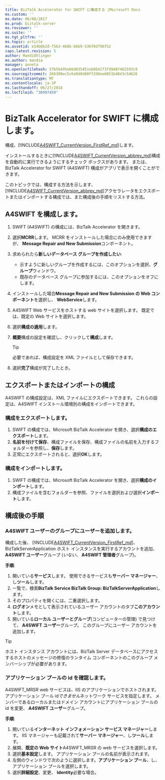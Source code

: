 ```yaml
---
title: BizTalk Accelerator for SWIFT に構成する |Microsoft Docs
ms.custom: ''
ms.date: 06/08/2017
ms.prod: biztalk-server
ms.reviewer: ''
ms.suite: ''
ms.tgt_pltfrm: ''
ms.topic: article
ms.assetid: e34b0b2d-f563-468b-b6b9-536f0df96f52
caps.latest.revision: 5
author: MandiOhlinger
ms.author: mandia
manager: anneta
ms.openlocfilehash: 57b56495e66d835451eb8641f3fd9407462593c9
ms.sourcegitcommit: 266308ec5c6a9d8d80ff298ee6051b4843c5d626
ms.translationtype: MT
ms.contentlocale: ja-JP
ms.lasthandoff: 06/27/2018
ms.locfileid: "36997459"
---
```

# <a name="configure-biztalk-accelerator-for-swift"></a>BizTalk Accelerator for SWIFT に構成します。

構成、[!INCLUDE[A4SWIFT_CurrentVersion_FirstRef_md](../../includes/a4swift-currentversion-firstref-md.md)]します。 

インストールするときに[!INCLUDE[A4SWIFT_CurrentVersion_abbrev_md](../../includes/a4swift-currentversion-abbrev-md.md)]構成を自動的に実行できるようにするチェック ボックスがあります。 または、BizTalk Accelerator for SWIFT (A4SWIFT) 構成がアプリで表示を開くことができます。

このトピックでは、構成する方法を示します、[!INCLUDE[A4SWIFT_CurrentVersion_abbrev_md](../../includes/a4swift-currentversion-abbrev-md.md)]アクセラレータをエクスポートまたはインポートする構成では、また構成後の手順をリストする方法。

## <a name="configure-a4swift"></a>A4SWIFT を構成します。

1. SWIFT (A4SWIFT) の構成には、BizTalk Accelerator を開きます。
2. 選択**MCRR**します。 MCRR をインストールした場合にのみ使用できますが、 **Message Repair and New Submission**コンポーネント。
3. 求められたら**新しいデータベース グループを作成したい**:

   * 示すように新しいグループを作成するには、このオプションを選択、**グループ**ウィンドウ。 
   * 既存のデータベース グループに参加するには、このオプションをオフにします。

4. インストールした場合**Message Repair and New Submission の Web コンポーネント**を選択し、 **WebService**します。
5. A4SWIFT Web サービスをホストする web サイトを選択します。 既定では、既定の Web サイトを選択します。
6. 選択**構成の適用**します。
7. **概要**構成の設定を確認し、クリックして**構成**します。 

    > [!TIP] 
    > 必要であれば、構成設定を XML ファイルとして保存できます。

8. 選択**完了**構成が完了したとき。

## <a name="export-or-import-a-configuration"></a>エクスポートまたはインポートの構成
A4SWIFT の構成設定は、XML ファイルにエクスポートできます。 これらの設定は、A4SWIFT インストール環境別の構成をインポートできます。 

### <a name="export-the-configuration"></a>構成をエクスポートします。

1. SWIFT の構成では、Microsoft BizTalk Accelerator を開き、選択**構成のエクスポート**します。
2. **名前を付けて保存**、構成ファイルを保存、構成ファイルの名前を入力するフォルダーを参照し、**保存**します。
3. 正常にエクスポートされると、選択**OK**します。

### <a name="import-a-configuration"></a>構成をインポートします。
1. SWIFT の構成では、Microsoft BizTalk Accelerator を開き、選択**構成のインポート**します。
2. 構成ファイルを含むフォルダーを参照、ファイルを選択および選択**インポート**します。

## <a name="post-configuration-steps"></a>構成後の手順

### <a name="add-users-to-the-a4swift-users-group"></a>A4SWIFT ユーザーのグループにユーザーを追加します。

構成した後、 [!INCLUDE[A4SWIFT_CurrentVersion_FirstRef_md](../../includes/a4swift-currentversion-firstref-md.md)]、BizTalkServerApplication ホスト インスタンスを実行するアカウントを追加、 **A4SWIFT ユーザー**グループ (*いない*、 **A4SWIFT 管理者**グループ)。 

**手順**:

1. 開いている**サービス**します。 使用できるサービスも**サーバー マネージャー**、し**ツール**します。 
2. 一覧で、検索**BizTalk Service BizTalk Group: BizTalkServerApplication**します。 
3. そのプロパティを開くには、二重選択します。
4. **ログオン**メモとして表示されているユーザー アカウントのタブ**このアカウント**します。
5. 開いている**ローカル ユーザーとグループ**(コンピューターの管理) で見つけて、 **A4SWIFT ユーザー**グループ。 このグループにユーザー アカウントを追加します。

> [!TIP] 
> ホスト インスタンス アカウントには、BizTalk Server データベースにアクセスするホストのメッセージの修復のランタイム コンポーネントのこのグループ メンバーシップが必要があります。

### <a name="check-the-identity-of-the-application-pool"></a>アプリケーション プールの id を確認します。
A4SWIFT_MRSR web サービスは、IIS のアプリケーションでホストされます。 アプリケーション プール id*できません*ネットワーク サービスを指定します。 メンバーであるローカルまたはドメイン アカウントにアプリケーション プールの id を変更、 **A4SWIFT ユーザー**グループ。

**手順**:

1. 開いている**インターネット インフォメーション サービス マネージャー**します。 IIS マネージャーも記載されて**サーバー マネージャー**、し**ツール**します。 
2. 展開、**既定の Web サイト**A4SWIFT_MRSR の web サービスを選択します。 
3. 選択**基本設定**します。 アプリケーション プールの名前が表示されます。
4. 左側のウィンドウで次のように選択します。**アプリケーション プール**、し、アプリケーション プールを選択します。
5. 選択**詳細設定**、変更、 **Identity**必要な場合。